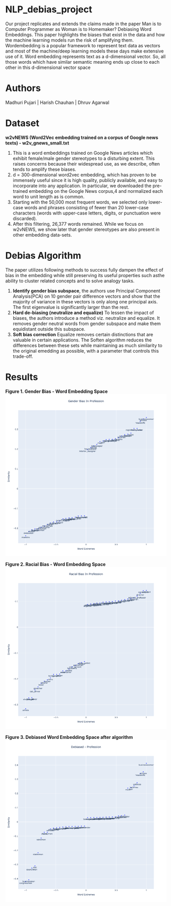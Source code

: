 # NLP_debias_project

Our project replicates and extends the claims made in the paper Man is to Computer Programmer as Woman is to Homemaker? Debiasing Word Embeddings. This paper highlights the biases that exist in the data and how the machine learning models run the risk of amplifying them. Wordembedding is a popular framework to represent text data as vectors and most of the machine/deep learning models these days make extensive use of it. Word embedding represents text as a d-dimensional vector. So, all those words which have similar semantic meaning ends up close to each other in this d-dimensional vector space

# Authors
Madhuri Pujari | Harish Chauhan | Dhruv Agarwal


# Dataset
**w2vNEWS (Word2Vec embedding trained on a corpus of Google news texts) - w2v_gnews_small.txt**
1. This is a word embeddings trained on Google News articles which exhibit female/male gender stereotypes to a disturbing extent. This raises concerns because their widespread use, as we describe, often tends to amplify these biases. 
2. d = 300-dimensional word2vec embedding, which has proven to be immensely useful since it is high quality, publicly available, and easy to incorporate into any application. In particular, we downloaded the pre-trained embedding on the Google News corpus,4 and normalized each word to unit length as is common. 
3. Starting with the 50,000 most frequent words, we selected only lower-case words and phrases consisting of fewer than 20 lower-case characters (words with upper-case letters, digits, or punctuation were discarded). 
4. After this filtering, 26,377 words remained. While we focus on w2vNEWS, we show later that gender stereotypes are also present in other embedding data-sets.

# Debias Algorithm
The paper utilizes following methods to success fully dampen the effect of bias in the embedding while still preserving its useful properties such asthe ability to cluster related concepts and to solve analogy tasks.
  1. **Identify gender bias subspace**, the authors use Principal Component Analysis(PCA) on 10 gender pair difference vectors and show that the majority of variance in these vectors is only along one principal axis. The first eigenvalue is significantly larger than the rest.
  2. **Hard de-biasing (neutralize and equalize)** To lessen the impact of biases, the authors introduce a method viz. neutralize and equalize. It removes gender neutral words from gender subspace and make them equidistant outside this subspace.
  3. **Soft bias correction** Equalize removes certain distinctions that are valuable in certain applications. The Soften algorithm reduces the differences between these sets while maintaining as much similarity to the original emedding as possible, with a parameter that controls this trade-off.

# Results
**Figure 1. Gender Bias - Word Embedding Space**
![alt text](https://github.com/madhuripujari95/NLP_debias_project/blob/391b57911c8635c152015fc2844129c4ee8f0167/results/genderBias.png)

**Figure 2. Racial Bias - Word Embedding Space** 
![alt text](https://github.com/madhuripujari95/NLP_debias_project/blob/391b57911c8635c152015fc2844129c4ee8f0167/results/racialBias.png)

**Figure 3. Debiased Word Embedding Space after algorithm** 
![alt text](https://github.com/madhuripujari95/NLP_debias_project/blob/391b57911c8635c152015fc2844129c4ee8f0167/results/Debiased.png)
